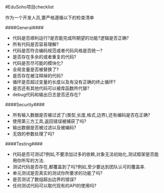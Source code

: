 #EduSoho项目checklist

作为一个开发人员,要严格遵循以下的检查清单

####General####

* 代码是否顺利运行?是否能完成所期望的功能?逻辑是否正确?
* 所有代码是否容易理解?
* 代码是否符合编码规范或者代码风格是否统一?
* 是否存在多余的或者重复的代码?
* 代码是否尽可能的模块化?
* 全局变量是否被替换了?
* 是否存在被注释掉的代码?
* 循环是否超过变量的长度以及有没有正确的终止循环?
* 是否还有其他代码可以被库函数所代替?
* debug代码和输出日志是否还存在?

####Security####

* 所有输入数据是否被过滤了(类型,长度,格式,边界),还有编码是否在正确?
* 使用第三方工具,返回错误被捕获了吗?
* 输出数据是否被过滤以及被编码?
* 无效的参数处理了吗?

####Testing####

* 代码是否可测试?例如,不要添加过多的依赖,对象无法初始化,测试框架是否能用你所写的方法.
* 测试代码是否存在,都覆盖到了吗?例如,至少要达到团队认可的覆盖率.
* 单元测试是否真实的测试你所要求的功能了吗?
* 是否测试了数组超出边界的错误?
* 任何测试代码可以取代现有的API的使用吗?